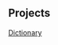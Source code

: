 ## Projects

[Dictionary](https://quizzical-williams-4ab5f8.netlify.app/)

[comment]: <> (pets https://keen-goodall-0e2491.netlify.app/)
[comment]: <> (Budgethttps ://relaxed-curran-550521.netlify.app/)
[comment]: <> (Insurance https://goofy-hamilton-701326.netlify.app)
[comment]: <> (Breaking Bad Quotes https://eager-almeida-6fc326.netlify.app)
